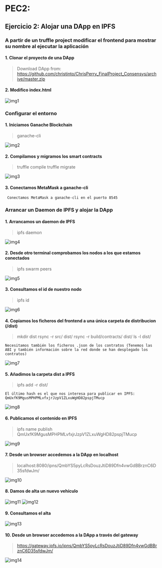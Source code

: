 # PEC2:

## Ejercicio 2: Alojar una DApp en IPFS

### A partir de un truffle project modificar el frontend para mostrar su nombre al ejecutar la aplicación

####  1. Clonar el proyecto de una DApp

>  Download DApp from: https://github.com/christinto/ChrisPerry_FinalProject_Consensys/archive/master.zip

####  2. Modifico index.html

  ![img1](./images/name.png)


###  Configurar el entorno

####  1. Iniciamos Ganache Blockchain

> ganache-cli

   ![img2](./images/ganache.png)

####  2. Compilamos y migramos los smart contracts

> truffle compile
> truffle migrate

   ![img3](./images/migrate.png)

####  3. Conectamos MetaMask a ganache-cli

  ~~~
   Conectamos MetaMask a ganache-cli en el puerto 8545
  ~~~
	

###  Arrancar un Daemon de IPFS y alojar la DApp
    
####  1. Arrancamos un daemon de IPFS

> ipfs daemon
  
   ![img4](./images/ipfsDaemon.png)

####  2. Desde otro terminal comprobamos los nodos a los que estamos  conectados

> ipfs swarm peers 

   ![img5](./images/peers.png)

####  3. Consultamos el id de nuestro nodo

> ipfs id

   ![img6](./images/nodeid.png)

####  4. Copiamos los ficheros del frontend a una única carpeta de distribucion (/dist)
> mkdir dist
> rsync -r src/ dist/
> rsync -r build/contracts/ dist/ 
> ls -l dist/

~~~
Necesitamos también los ficheros .json de los contratos (Tenemos las ABI y también información sobre la red donde se han desplegado los contratos)
~~~
   ![img7](./images/distContent.png)

####  5. Añadimos la carpeta dist a IPFS

> ipfs add -r dist/

~~~
El último hash es el que nos interesa para publicar en IPFS:
QmUxfK9MgusMPHPMLvfxjrJzpV1ZLxuWgHD82pspjTMucp
~~~
  
   ![img8](./images/hashdist.png)


####  6. Publicamos el contenido en IPFS

> ipfs name publish QmUxfK9MgusMPHPMLvfxjrJzpV1ZLxuWgHD82pspjTMucp 
 
   ![img9](./images/hashpublished.png)

####  7. Desde un browser accedemos a la DApp en localhost

> localhost:8080/ipns/QmbYS5pyLcRsDouzJtiD89Dfn4vwGdBBrznC6D35sfdwJm/ 

   ![img10](./images/browser1.png)

####  8. Damos de alta un nuevo vehículo

   ![img11](./images/alta1.png)
   ![img12](./images/alta1fin.png)


####  9. Consultamos el alta

   ![img13](./images/busqueda.png)

####  10. Desde un browser accedemos a la DApp a través del gateway

> https://gateway.ipfs.io/ipns/QmbYS5pyLcRsDouzJtiD89Dfn4vwGdBBrznC6D35sfdwJm/

   ![img14](./images/browser2.png)


